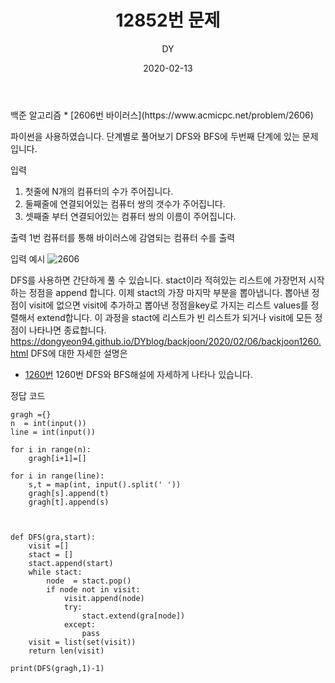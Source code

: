 ﻿---
layout: post
title:  "12852번 문제"
date:   2020-02-13
author: DY
comments: true
categories: backjoon
---
<div class="backjoon"></div>
백준 알고리즘
* [2606번 바이러스](https://www.acmicpc.net/problem/2606)

파이썬을 사용하였습니다.
단계별로 풀어보기 DFS와 BFS에 두번째 단계에 있는 문제입니다.
        
입력
1. 첫줄에 N개의 컴퓨터의 수가 주어집니다.
2. 둘째줄에 연결되어있는 컴퓨터 쌍의 갯수가 주어집니다.
3. 셋째줄 부터 연결되어있는 컴퓨터 쌍의 이름이 주어집니다.
        
출력 
1번 컴퓨터를 통해 바이러스에 감염되는 컴퓨터 수를 출력 
        
입력 예시 
![2606](https://user-images.githubusercontent.com/37605781/79868520-fc971f80-841a-11ea-843d-8ef45ad4404d.PNG)

        
DFS를 사용하면 간단하게 풀 수 있습니다.
stact이라 적혀있는 리스트에 가장먼저 시작하는 정점을 append 합니다. 
이제 stact의 가장 마지막 부분을 뽑아냅니다. 뽑아낸 정점이 visit에 없으면 visit에 추가하고
뽑아낸 정점을key로 가지는 리스트 values를 정렬해서 extend합니다. 
이 과정을 stact에 리스트가 빈 리스트가 되거나 visit에 모든 정점이 나타나면 종료합니다.
https://dongyeon94.github.io/DYblog/backjoon/2020/02/06/backjoon1260.html
DFS에 대한 자세한 설명은 
* [1260번](https://dongyeon94.github.io/DYblog/backjoon/2020/02/06/backjoon1260.html)
1260번 DFS와 BFS해설에 자세하게 나타나 있습니다.
        


정답 코드
~~~
gragh ={}
n  = int(input())
line = int(input())

for i in range(n):
    gragh[i+1]=[]

for i in range(line):
    s,t = map(int, input().split(' '))
    gragh[s].append(t)
    gragh[t].append(s)



def DFS(gra,start):
    visit =[]
    stact = []
    stact.append(start)
    while stact:
        node  = stact.pop()
        if node not in visit:
            visit.append(node)
            try:
                stact.extend(gra[node])
            except:
                pass
    visit = list(set(visit))
    return len(visit)

print(DFS(gragh,1)-1)
~~~
